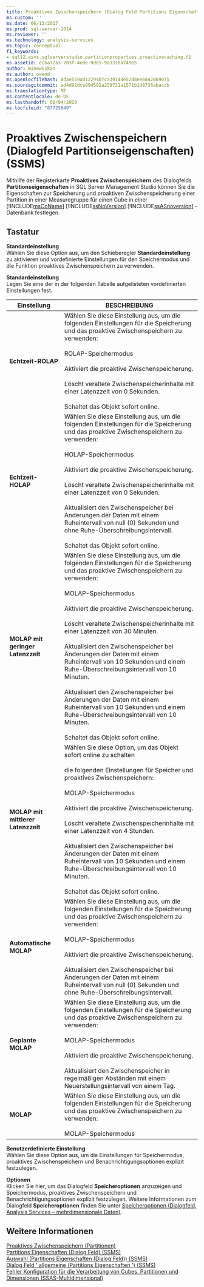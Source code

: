 ```yaml
---
title: Proaktives Zwischenspeichern (Dialog Feld Partitions Eigenschaften) (SSMS) | Microsoft-Dokumentation
ms.custom: ''
ms.date: 06/13/2017
ms.prod: sql-server-2014
ms.reviewer: ''
ms.technology: analysis-services
ms.topic: conceptual
f1_keywords:
- sql12.asvs.sqlserverstudio.partitionproperties.proactivecaching.f1
ms.assetid: ecba72a3-703f-4ede-9d85-9a3318a749e5
author: minewiskan
ms.author: owend
ms.openlocfilehash: 8dae559ad1229407ca39744e52d8ee6842069075
ms.sourcegitcommit: ad4d92dce894592a259721a1571b1d8736abacdb
ms.translationtype: MT
ms.contentlocale: de-DE
ms.lasthandoff: 08/04/2020
ms.locfileid: "87725049"
---
```

# <a name="proactive-caching-partition-properties-dialog-box-ssms"></a>Proaktives Zwischenspeichern (Dialogfeld Partitionseigenschaften) (SSMS)
  Mithilfe der Registerkarte **Proaktives Zwischenspeichern** des Dialogfelds **Partitionseigenschaften** in SQL Server Management Studio können Sie die Eigenschaften zur Speicherung und proaktiven Zwischenspeicherung einer Partition in einer Measuregruppe für einen Cube in einer [!INCLUDE[msCoName](../includes/msconame-md.md)] [!INCLUDE[ssNoVersion](../includes/ssnoversion-md.md)] [!INCLUDE[ssASnoversion](../includes/ssasnoversion-md.md)] -Datenbank festlegen.  
  
## <a name="options"></a>Tastatur  
 **Standardeinstellung**  
 Wählen Sie diese Option aus, um den Schieberegler **Standardeinstellung** zu aktivieren und vordefinierte Einstellungen für den Speichermodus und die Funktion proaktives Zwischenspeichern zu verwenden.  
  
 **Standardeinstellung**  
 Legen Sie eine der in der folgenden Tabelle aufgelisteten vordefinierten Einstellungen fest.  
  
|Einstellung|BESCHREIBUNG|  
|-------------|-----------------|  
|**Echtzeit-ROLAP**|Wählen Sie diese Einstellung aus, um die folgenden Einstellungen für die Speicherung und das proaktive Zwischenspeichern zu verwenden:<br /><br /> ROLAP-Speichermodus<br /><br /> Aktiviert die proaktive Zwischenspeicherung.<br /><br /> Löscht veraltete Zwischenspeicherinhalte mit einer Latenzzeit von 0 Sekunden.<br /><br /> Schaltet das Objekt sofort online.|  
|**Echtzeit-HOLAP**|Wählen Sie diese Einstellung aus, um die folgenden Einstellungen für die Speicherung und das proaktive Zwischenspeichern zu verwenden:<br /><br /> HOLAP-Speichermodus<br /><br /> Aktiviert die proaktive Zwischenspeicherung.<br /><br /> Löscht veraltete Zwischenspeicherinhalte mit einer Latenzzeit von 0 Sekunden.<br /><br /> Aktualisiert den Zwischenspeicher bei Änderungen der Daten mit einem Ruheintervall von null (0) Sekunden und ohne Ruhe-Überschreibungsintervall.<br /><br /> Schaltet das Objekt sofort online.|  
|**MOLAP mit geringer Latenzzeit**|Wählen Sie diese Einstellung aus, um die folgenden Einstellungen für die Speicherung und das proaktive Zwischenspeichern zu verwenden:<br /><br /> MOLAP-Speichermodus<br /><br /> Aktiviert die proaktive Zwischenspeicherung.<br /><br /> Löscht veraltete Zwischenspeicherinhalte mit einer Latenzzeit von 30 Minuten.<br /><br /> Aktualisiert den Zwischenspeicher bei Änderungen der Daten mit einem Ruheintervall von 10 Sekunden und einem Ruhe-Überschreibungsintervall von 10 Minuten.<br /><br /> Aktualisiert den Zwischenspeicher bei Änderungen der Daten mit einem Ruheintervall von 10 Sekunden und einem Ruhe-Überschreibungsintervall von 10 Minuten.<br /><br /> Schaltet das Objekt sofort online.|  
|**MOLAP mit mittlerer Latenzzeit**|Wählen Sie diese Option, um das Objekt sofort online zu schalten<br /><br /> die folgenden Einstellungen für Speicher und proaktives Zwischenspeichern:<br /><br /> MOLAP-Speichermodus<br /><br /> Aktiviert die proaktive Zwischenspeicherung.<br /><br /> Löscht veraltete Zwischenspeicherinhalte mit einer Latenzzeit von 4 Stunden.<br /><br /> Aktualisiert den Zwischenspeicher bei Änderungen der Daten mit einem Ruheintervall von 10 Sekunden und einem Ruhe-Überschreibungsintervall von 10 Minuten.<br /><br /> Schaltet das Objekt sofort online.|  
|**Automatische MOLAP**|Wählen Sie diese Einstellung aus, um die folgenden Einstellungen für die Speicherung und das proaktive Zwischenspeichern zu verwenden:<br /><br /> MOLAP-Speichermodus<br /><br /> Aktiviert die proaktive Zwischenspeicherung.<br /><br /> Aktualisiert den Zwischenspeicher bei Änderungen der Daten mit einem Ruheintervall von null (0) Sekunden und ohne Ruhe-Überschreibungsintervall.|  
|**Geplante MOLAP**|Wählen Sie diese Einstellung aus, um die folgenden Einstellungen für die Speicherung und das proaktive Zwischenspeichern zu verwenden:<br /><br /> MOLAP-Speichermodus<br /><br /> Aktiviert die proaktive Zwischenspeicherung.<br /><br /> Aktualisiert den Zwischenspeicher in regelmäßigen Abständen mit einem Neuerstellungsintervall von einem Tag.|  
|**MOLAP**|Wählen Sie diese Einstellung aus, um die folgenden Einstellungen für die Speicherung und das proaktive Zwischenspeichern zu verwenden:<br /><br /> MOLAP-Speichermodus|  
  
 **Benutzerdefinierte Einstellung**  
 Wählen Sie diese Option aus, um die Einstellungen für Speichermodus, proaktives Zwischenspeichern und Benachrichtigungsoptionen explizit festzulegen.  
  
 **Optionen**  
 Klicken Sie hier, um das Dialogfeld **Speicheroptionen** anzuzeigen und Speichermodus, proaktives Zwischenspeichern und Benachrichtigungsoptionen explizit festzulegen. Weitere Informationen zum Dialogfeld **Speicheroptionen** finden Sie unter [Speicheroptionen &#40;Dialogfeld, Analysis Services – mehrdimensionale Daten&#41;](storage-options-dialog-box-analysis-services-multidimensional-data.md).  
  
## <a name="see-also"></a>Weitere Informationen  
 [Proaktives Zwischenspeichern &#40;Partitionen&#41;](multidimensional-models-olap-logical-cube-objects/partitions-proactive-caching.md)   
 [Partitions Eigenschaften (Dialog Feld) &#40;SSMS&#41;](partition-properties-dialog-box-ssms.md)   
 [Auswahl &#40;Partitions Eigenschaften (Dialog Feld)&#41; &#40;SSMS&#41;](selection-partition-properties-dialog-box-ssms.md)   
 [Dialog Feld ' allgemeine &#40;Partitions Eigenschaften '&#41; &#40;SSMS&#41;](general-partition-properties-dialog-box-ssms.md)   
 [Fehler Konfiguration für die Verarbeitung von Cubes, Partitionen und Dimensionen &#40;SSAS-Multidimensional&#41;](multidimensional-models/error-configuration-for-cube-partition-and-dimension-processing.md)  
  
  
